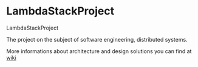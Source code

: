 # LambdaStackProject
LambdaStackProject

The project on the subject of software engineering, distributed systems.

More informations about architecture and design solutions you can find at [wiki](https://github.com/Henrar/LambdaStackProject/wiki)
